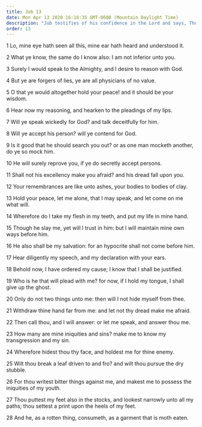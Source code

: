 ```yaml
---
title: Job 13
date: Mon Apr 13 2020 16:18:35 GMT-0600 (Mountain Daylight Time)
description: "Job testifies of his confidence in the Lord and says, Though He slay me, yet will I trust in Him, and He also will be my salvation."
order: 13
---
```


1 Lo, mine eye hath seen all this, mine ear hath heard and understood it.

2 What ye know, the same do I know also: I am not inferior unto you.

3 Surely I would speak to the Almighty, and I desire to reason with God.

4 But ye are forgers of lies, ye are all physicians of no value.

5 O that ye would altogether hold your peace! and it should be your wisdom.

6 Hear now my reasoning, and hearken to the pleadings of my lips.

7 Will ye speak wickedly for God? and talk deceitfully for him.

8 Will ye accept his person? will ye contend for God.

9 Is it good that he should search you out? or as one man mocketh another, do ye so mock him.

10 He will surely reprove you, if ye do secretly accept persons.

11 Shall not his excellency make you afraid? and his dread fall upon you.

12 Your remembrances are like unto ashes, your bodies to bodies of clay.

13 Hold your peace, let me alone, that I may speak, and let come on me what will.

14 Wherefore do I take my flesh in my teeth, and put my life in mine hand.

15 Though he slay me, yet will I trust in him: but I will maintain mine own ways before him.

16 He also shall be my salvation: for an hypocrite shall not come before him.

17 Hear diligently my speech, and my declaration with your ears.

18 Behold now, I have ordered my cause; I know that I shall be justified.

19 Who is he that will plead with me? for now, if I hold my tongue, I shall give up the ghost.

20 Only do not two things unto me: then will I not hide myself from thee.

21 Withdraw thine hand far from me: and let not thy dread make me afraid.

22 Then call thou, and I will answer: or let me speak, and answer thou me.

23 How many are mine iniquities and sins? make me to know my transgression and my sin.

24 Wherefore hidest thou thy face, and holdest me for thine enemy.

25 Wilt thou break a leaf driven to and fro? and wilt thou pursue the dry stubble.

26 For thou writest bitter things against me, and makest me to possess the iniquities of my youth.

27 Thou puttest my feet also in the stocks, and lookest narrowly unto all my paths; thou settest a print upon the heels of my feet.

28 And he, as a rotten thing, consumeth, as a garment that is moth eaten.
